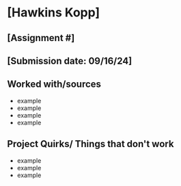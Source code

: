 # [Hawkins Kopp]
## [Assignment #]
## [Submission date: 09/16/24]
## Worked with/sources 
* example
* example
* example
* example
## Project Quirks/ Things that don't work
* example
* example
* example
